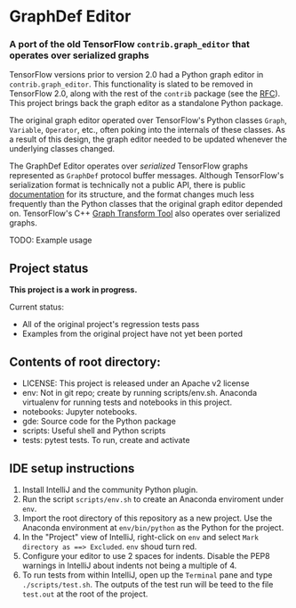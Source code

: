 # GraphDef Editor
### A port of the old TensorFlow `contrib.graph_editor` that operates over serialized graphs

TensorFlow versions prior to version 2.0 had a Python graph editor in
`contrib.graph_editor`. This functionality is slated to be removed in 
TensorFlow 2.0, along with the rest of the `contrib` package (see the 
[RFC](https://github.com/tensorflow/community/blob/master/rfcs/20180907-contrib-sunset.md)).
This project brings back the graph editor as a standalone Python package.

The original graph editor operated over TensorFlow's Python classes `Graph`,
`Variable`, `Operator`, etc., often poking into the internals of these classes. 
As a result of this design, the graph editor needed to be updated whenever the
underlying classes changed.

The GraphDef Editor operates over *serialized* TensorFlow graphs represented as
`GraphDef` protocol buffer messages. Although TensorFlow's serialization format 
is technically not a public API, there is public 
[documentation](https://www.tensorflow.org/guide/extend/model_files) 
for its structure, and the format changes much less frequently than the Python 
classes that the original graph editor depended on. TensorFlow's C++ 
[Graph Transform Tool](https://github.com/tensorflow/tensorflow/blob/master/tensorflow/tools/graph_transforms/README.md)
also operates over serialized graphs.

TODO: Example usage

## Project status

**This project is a work in progress.**

Current status:

* All of the original project's regression tests pass
* Examples from the original project have not yet been ported

## Contents of root directory:

* LICENSE: This project is released under an Apache v2 license
* env: Not in git repo; create by running scripts/env.sh. Anaconda virtualenv
  for running tests and notebooks in this project.
* notebooks: Jupyter notebooks.
* gde: Source code for the Python package
* scripts: Useful shell and Python scripts
* tests: pytest tests. To run, create and activate

## IDE setup instructions

1. Install IntelliJ and the community Python plugin.
2. Run the script `scripts/env.sh` to create an Anaconda enviroment under `env`.
3. Import the root directory of this repository as a new project.
   Use the Anaconda environment at `env/bin/python` as the Python for
   the project.
4. In the "Project" view of IntelliJ, right-click on `env` and select 
   `Mark directory as ==> Excluded`. `env` shoud turn red.
5. Configure your editor to use 2 spaces for indents. Disable the PEP8 warnings
   in IntelliJ about indents not being a multiple of 4.
6. To run tests from within IntelliJ, open up the `Terminal` pane and type
   `./scripts/test.sh`. The outputs of the test run will be teed to the file
   `test.out` at the root of the project.




